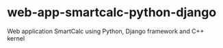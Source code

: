# web-app-smartcalc-python-django
Web application SmartCalc using Python, Django framework and C++ kernel
